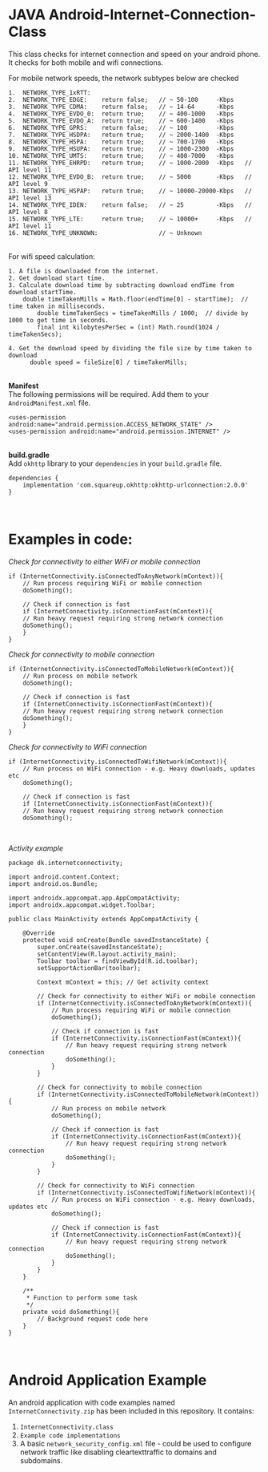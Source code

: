 # JAVA Android-Internet-Connection-Class
This class checks for internet connection and speed on your android phone.
It checks for both mobile and wifi connections.

For mobile network speeds, the network subtypes below are checked

	1.  NETWORK_TYPE_1xRTT:
	2.  NETWORK_TYPE_EDGE:    return false;   // ~ 50-100     -Kbps   
	3.  NETWORK_TYPE_CDMA:    return false;   // ~ 14-64      -Kbps   
	4.  NETWORK_TYPE_EVDO_0:  return true;    // ~ 400-1000   -Kbps
	5.  NETWORK_TYPE_EVDO_A:  return true;    // ~ 600-1400   -Kbps
	6.  NETWORK_TYPE_GPRS:    return false;   // ~ 100        -Kbps   
	7.  NETWORK_TYPE_HSDPA:   return true;    // ~ 2000-1400  -Kbps
	8.  NETWORK_TYPE_HSPA:    return true;    // ~ 700-1700   -Kbps
	9.  NETWORK_TYPE_HSUPA:   return true;    // ~ 1000-2300  -Kbps
	10. NETWORK_TYPE_UMTS:    return true;    // ~ 400-7000   -Kbps
	11. NETWORK_TYPE_EHRPD:   return true;    // ~ 1000-2000  -Kbps   // API level 11
	12. NETWORK_TYPE_EVDO_B:  return true;    // ~ 5000       -Kbps   // API level 9
	13. NETWORK_TYPE_HSPAP:   return true;    // ~ 10000-20000-Kbps   // API level 13
	14. NETWORK_TYPE_IDEN:    return false;   // ~ 25         -Kbps   // API level 8
	15. NETWORK_TYPE_LTE:     return true;    // ~ 10000+     -Kbps   // API level 11
	16. NETWORK_TYPE_UNKNOWN:                 // ~ Unknown

<br/>For wifi speed calculation:

    1. A file is downloaded from the internet.
    2. Get download start time.
    3. Calculate download time by subtracting download endTime from download startTime.
		double timeTakenMills = Math.floor(endTime[0] - startTime);  // time taken in milliseconds.
          	double timeTakenSecs = timeTakenMills / 1000;  // divide by 1000 to get time in seconds.
          	final int kilobytesPerSec = (int) Math.round(1024 / timeTakenSecs);  
		
    4. Get the download speed by dividing the file size by time taken to download
          double speed = fileSize[0] / timeTakenMills;


<br/>**Manifest**
<br/>The following permissions will be required. Add them to your `AndroidManifest.xml` file.
```
<uses-permission android:name="android.permission.ACCESS_NETWORK_STATE" />
<uses-permission android:name="android.permission.INTERNET" />
```

<br/>**build.gradle**
<br/>Add `okhttp` library to your `dependencies` in your `build.gradle` file.
```
dependencies {
    implementation 'com.squareup.okhttp:okhttp-urlconnection:2.0.0'
}
```

<br/>

# Examples in code:<br/>

*Check for connectivity to either WiFi or mobile connection*
```
if (InternetConnectivity.isConnectedToAnyNetwork(mContext)){
    // Run process requiring WiFi or mobile connection
    doSomething();

    // Check if connection is fast
    if (InternetConnectivity.isConnectionFast(mContext)){
	// Run heavy request requiring strong network connection
	doSomething();
    }
}
```

*Check for connectivity to mobile connection*
```
if (InternetConnectivity.isConnectedToMobileNetwork(mContext)){
    // Run process on mobile network
    doSomething();

    // Check if connection is fast
    if (InternetConnectivity.isConnectionFast(mContext)){
	// Run heavy request requiring strong network connection
	doSomething();
    }
}
```

*Check for connectivity to WiFi connection*
```
if (InternetConnectivity.isConnectedToWifiNetwork(mContext)){
    // Run process on WiFi connection - e.g. Heavy downloads, updates etc
    doSomething();

    // Check if connection is fast
    if (InternetConnectivity.isConnectionFast(mContext)){
	// Run heavy request requiring strong network connection
	doSomething();
           
```

<br/>*Activity example*
```
package dk.internetconnectivity;

import android.content.Context;
import android.os.Bundle;

import androidx.appcompat.app.AppCompatActivity;
import androidx.appcompat.widget.Toolbar;

public class MainActivity extends AppCompatActivity {

    @Override
    protected void onCreate(Bundle savedInstanceState) {
        super.onCreate(savedInstanceState);
        setContentView(R.layout.activity_main);
        Toolbar toolbar = findViewById(R.id.toolbar);
        setSupportActionBar(toolbar);

        Context mContext = this; // Get activity context

        // Check for connectivity to either WiFi or mobile connection
        if (InternetConnectivity.isConnectedToAnyNetwork(mContext)){
            // Run process requiring WiFi or mobile connection
            doSomething();

            // Check if connection is fast
            if (InternetConnectivity.isConnectionFast(mContext)){
                // Run heavy request requiring strong network connection
                doSomething();
            }
        }

        // Check for connectivity to mobile connection
        if (InternetConnectivity.isConnectedToMobileNetwork(mContext)){
            // Run process on mobile network
            doSomething();

            // Check if connection is fast
            if (InternetConnectivity.isConnectionFast(mContext)){
                // Run heavy request requiring strong network connection
                doSomething();
            }
        }

        // Check for connectivity to WiFi connection
        if (InternetConnectivity.isConnectedToWifiNetwork(mContext)){
            // Run process on WiFi connection - e.g. Heavy downloads, updates etc
            doSomething();

            // Check if connection is fast
            if (InternetConnectivity.isConnectionFast(mContext)){
                // Run heavy request requiring strong network connection
                doSomething();
            }
        }
    }

    /**
     * Function to perform some task
     */
    private void doSomething(){
        // Background request code here
    }
}
```


<br/>

# Android Application Example

An android application with code examples named `InternetConnectivity.zip` has been included in this repository.
It contains: 
1. `InternetConnectivity.class`
2. `Example code implementations`
3. A basic `network_security_config.xml` file - could be used to configure network traffic like disabling cleartexttraffic to domains and subdomains.
